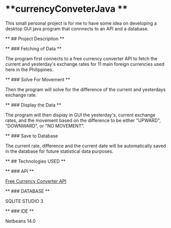 # **currencyConveterJava **

This small personal project is for me to have some idea on developing a desktop GUI java program that connnects to an API and a database.

** ## Project Description **

** ### Fetching of Data **

The program first connects to a free currency converter API to fetch the current and yesterday's exchange rates for 11 main foreign currencies used here in the Philippines.

** ### Solve For Movement **

Then the program will solve for the difference of the current and yesterdays exchange rate.

** ### Display the Data **

The program will then display in GUI the yesterday's, current exchange rates, and the movement based on the difference to be either "UPWARD", "DOWNWARD", or "NO MOVEMENT".

** ### Save to Database

The current rate, difference and the current date will be automatically saved in the database for future statistical data purposes.

** ## Technologies USED **

** ### API **

[Free Currency Converter API](https://free.currencyconverterapi.com/)


** ### DATABASE **

SQLITE STUDIO 3

** ### IDE **

Netbeans 14.0
